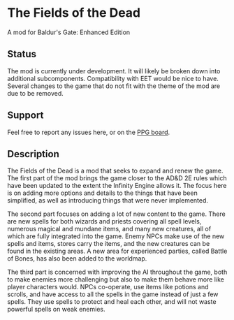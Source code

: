 # The Fields of the Dead
A mod for Baldur's Gate: Enhanced Edition

## Status
The mod is currently under development. It will likely be broken down into additional subcomponents. Compatibility with EET would be nice to have. Several changes to the game that do not fit with the theme of the mod are due to be removed.

## Support
Feel free to report any issues here, or on the [PPG board](https://forums.pocketplane.net/index.php?board=54.0). 

## Description
The Fields of the Dead is a mod that seeks to expand and renew the game. The first part of the mod brings the game closer to the AD&D 2E rules which have been updated to the extent the Infinity Engine allows it. The focus here is on adding more options and details to the things that have been simplified, as well as introducing things that were never implemented.

The second part focuses on adding a lot of new content to the game. There are new spells for both wizards and priests covering all spell levels, numerous magical and mundane items, and many new creatures, all of which are fully integrated into the game. Enemy NPCs make use of the new spells and items, stores carry the items, and the new creatures can be found in the existing areas. A new area for experienced parties, called Battle of Bones, has also been added to the worldmap.

The third part is concerned with improving the AI throughout the game, both to make enemies more challenging but also to make them behave more like player characters would. NPCs co-operate, use items like potions and scrolls, and have access to all the spells in the game instead of just a few spells. They use spells to protect and heal each other, and will not waste powerful spells on weak enemies.
